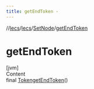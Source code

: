 ```yaml
---
title: getEndToken -
---
```

//[lecs](../../index.md)/[lecs](../index.md)/[SetNode](index.md)/[getEndToken](get-end-token.md)



# getEndToken  
[jvm]  
Content  
final [Token](../-token/index.md)[getEndToken](get-end-token.md)()  
  



